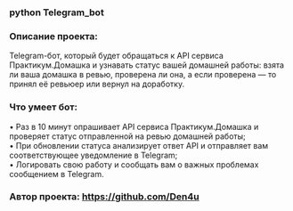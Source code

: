 ### python Telegram_bot

### Описание проекта:
Telegram-бот, который будет обращаться к API сервиса Практикум.Домашка и узнавать статус вашей домашней работы: взята ли ваша домашка в ревью, проверена ли она, а если проверена — то принял её ревьюер или вернул на доработку.

### Что умеет бот:
• Раз в 10 минут опрашивает API сервиса Практикум.Домашка и проверяет статус отправленной на ревью домашней работы; <br />
• При обновлении статуса анализирует ответ API и отправляет вам соответствующее уведомление в Telegram; <br />
• Логировать свою работу и сообщать вам о важных проблемах сообщением в Telegram. <br />

### Автор проекта: https://github.com/Den4u
